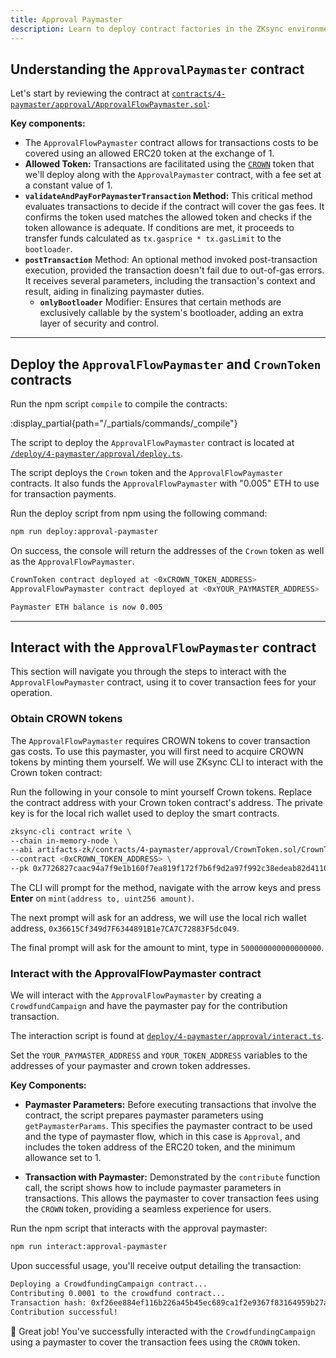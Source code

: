 ```yaml
---
title: Approval Paymaster
description: Learn to deploy contract factories in the ZKsync environment.
---
```


## Understanding the `ApprovalPaymaster` contract

Let's start by reviewing the contract at [`contracts/4-paymaster/approval/ApprovalFlowPaymaster.sol`][approval-flow-paymaster-sol]:

**Key components:**

- The `ApprovalFlowPaymaster` contract allows for transactions costs to be covered using an allowed ERC20 token at the
exchange of 1.
- **Allowed Token:** Transactions are facilitated using the
  [`CROWN`][crown-token-sol]
  token that we'll deploy along with the `ApprovalPaymaster` contract,
  with a fee set at a constant value of 1.
- **`validateAndPayForPaymasterTransaction` Method:**
  This critical method evaluates transactions
  to decide if the contract will cover the gas fees. It confirms the token used matches the allowed token
  and checks if the token allowance is adequate. If conditions are met, it proceeds to transfer funds calculated
  as `tx.gasprice * tx.gasLimit` to the `bootloader`.
- **`postTransaction`** Method: An optional method invoked
  post-transaction execution, provided the transaction doesn't fail
  due to out-of-gas errors. It receives several parameters, including the transaction's context and result, aiding in finalizing paymaster duties.
  - **`onlyBootloader`** Modifier: Ensures that certain methods are exclusively callable by the system's bootloader,
  adding an extra layer of security and control.

---

## Deploy the `ApprovalFlowPaymaster` and `CrownToken` contracts

Run the npm script `compile` to compile the contracts:

:display_partial{path="/_partials/commands/_compile"}

The script to deploy the `ApprovalFlowPaymaster` contract is located at [`/deploy/4-paymaster/approval/deploy.ts`][deploy-script].

The script deploys the `Crown` token and the `ApprovalFlowPaymaster` contracts.
It also funds the `ApprovalFlowPaymaster` with "0.005" ETH to use
for transaction payments.

Run the deploy script from npm using the following command:

```bash [npm]
npm run deploy:approval-paymaster
```

On success, the console will return the addresses of the `Crown` token
as well as the `ApprovalFlowPaymaster`.

```bash
CrownToken contract deployed at <0xCROWN_TOKEN_ADDRESS>
ApprovalFlowPaymaster contract deployed at <0xYOUR_PAYMASTER_ADDRESS>

Paymaster ETH balance is now 0.005
```

---

## Interact with the `ApprovalFlowPaymaster` contract

This section will navigate you through the steps to interact with the
`ApprovalFlowPaymaster` contract, using it to cover transaction fees for your operation.

### Obtain CROWN tokens

The `ApprovalFlowPaymaster` requires CROWN tokens to cover transaction gas costs. To use this
paymaster, you will first need to acquire CROWN tokens by minting them yourself.
We will use ZKsync CLI to interact with the Crown token contract:

Run the following in your console to mint yourself Crown tokens.
Replace the contract address with your Crown token contract's address.
The private key is for the local rich wallet used to deploy the smart contracts.

```bash
zksync-cli contract write \
--chain in-memory-node \
--abi artifacts-zk/contracts/4-paymaster/approval/CrownToken.sol/CrownToken.json \
--contract <0xCROWN_TOKEN_ADDRESS> \
--pk 0x7726827caac94a7f9e1b160f7ea819f172f7b6f9d2a97f992c38edeab82d4110
```

The CLI will prompt for the method, navigate with the arrow keys and press **Enter**
on `mint(address to, uint256 amount)`.

The next prompt will ask for an address, we will use the local rich wallet address, `0x36615Cf349d7F6344891B1e7CA7C72883F5dc049`.

The final prompt will ask for the amount to mint, type in `500000000000000000`.

<!-- TODO: add zksync-cli wallet balance command to check crown balance -->

### Interact with the ApprovalFlowPaymaster contract

We will interact with the `ApprovalFlowPaymaster` by creating a `CrowdfundCampaign` and have the paymaster pay for the contribution transaction.

The interaction script is found at [`deploy/4-paymaster/approval/interact.ts`][interact-script].

Set the `YOUR_PAYMASTER_ADDRESS` and `YOUR_TOKEN_ADDRESS` variables to the
addresses of your paymaster and crown token addresses.

**Key Components:**

- **Paymaster Parameters:** Before executing transactions that involve the contract, the script prepares paymaster parameters using
`getPaymasterParams`. This specifies the paymaster contract to be
used and the type of paymaster flow, which in this case is `Approval`, and includes the token address
of the ERC20 token, and the minimum allowance set to 1.

- **Transaction with Paymaster:** Demonstrated by the `contribute` function call, the script shows how to include paymaster parameters
in transactions. This allows the paymaster to cover transaction
fees using the `CROWN` token, providing a seamless experience for users.

Run the npm script that interacts with the approval paymaster:

```bash [npm]
npm run interact:approval-paymaster
```

Upon successful usage, you'll receive output detailing the transaction:

```bash
Deploying a CrowdfundingCampaign contract...
Contributing 0.0001 to the crowdfund contract...
Transaction hash: 0xf26ee884ef116b226a45b45ec689ca1f2e9367f83164959b27a960802f89e627
Contribution successful!
```

🎉 Great job! You've successfully interacted with the `CrowdfundingCampaign` using a paymaster to cover the transaction fees using the `CROWN` token.

[approval-flow-paymaster-sol]: https://github.com/matter-labs/zksync-contract-templates/blob/main/templates/101/contracts/4-paymaster/approval/ApprovalFlowPaymaster.sol
[crown-token-sol]: https://github.com/matter-labs/zksync-contract-templates/blob/main/templates/101/contracts/4-paymaster/approval/CrownToken.sol
[deploy-script]: https://github.com/matter-labs/zksync-contract-templates/blob/main/templates/101/deploy/4-paymaster/approval/deploy.ts
[interact-script]: https://github.com/matter-labs/zksync-contract-templates/blob/main/templates/101/deploy/4-paymaster/approval/interact.ts
